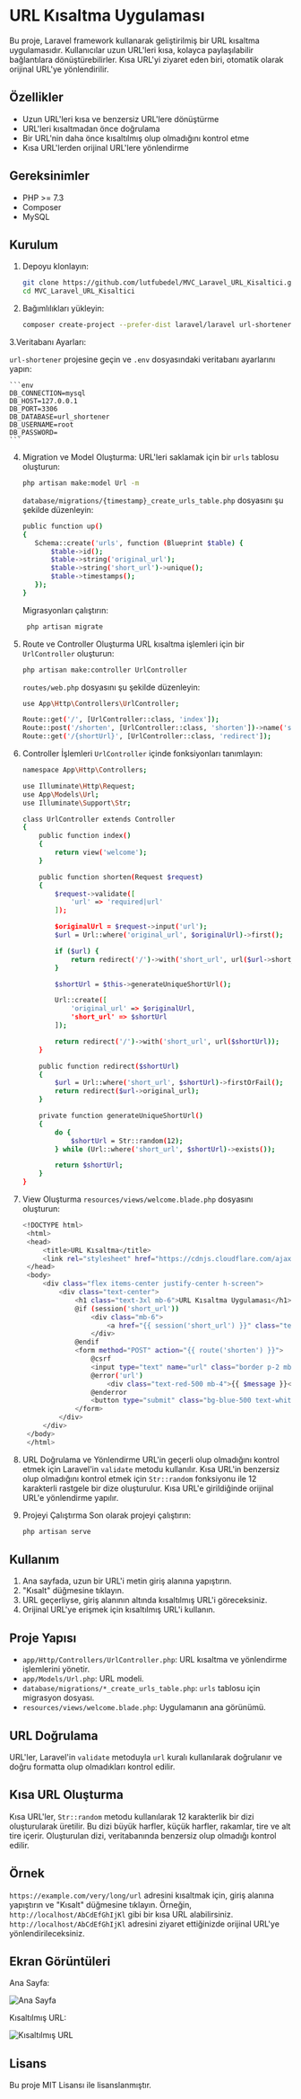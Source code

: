 # URL Kısaltma Uygulaması

Bu proje, Laravel framework kullanarak geliştirilmiş bir URL kısaltma uygulamasıdır. Kullanıcılar uzun URL'leri kısa, kolayca paylaşılabilir bağlantılara dönüştürebilirler. Kısa URL'yi ziyaret eden biri, otomatik olarak orijinal URL'ye yönlendirilir.

## Özellikler

- Uzun URL'leri kısa ve benzersiz URL'lere dönüştürme
- URL'leri kısaltmadan önce doğrulama
- Bir URL'nin daha önce kısaltılmış olup olmadığını kontrol etme
- Kısa URL'lerden orijinal URL'lere yönlendirme

## Gereksinimler

- PHP >= 7.3
- Composer
- MySQL

## Kurulum

1. Depoyu klonlayın:

    ```bash
    git clone https://github.com/lutfubedel/MVC_Laravel_URL_Kisaltici.git
    cd MVC_Laravel_URL_Kisaltici
    ```

2. Bağımlılıkları yükleyin:

    ```bash
    composer create-project --prefer-dist laravel/laravel url-shortener
    ```

 3.Veritabanı Ayarları:

   `url-shortener`  projesine geçin ve `.env` dosyasındaki veritabanı ayarlarını yapın:

    ```env
    DB_CONNECTION=mysql
    DB_HOST=127.0.0.1
    DB_PORT=3306
    DB_DATABASE=url_shortener
    DB_USERNAME=root
    DB_PASSWORD=
    ```

4. Migration ve Model Oluşturma:
    URL'leri saklamak için bir  `urls` tablosu oluşturun:
    ```bash
    php artisan make:model Url -m
    ```
    `database/migrations/{timestamp}_create_urls_table.php` dosyasını şu şekilde düzenleyin:
     ```bash
    public function up()
    {
        Schema::create('urls', function (Blueprint $table) {
            $table->id();
            $table->string('original_url');
            $table->string('short_url')->unique();
            $table->timestamps();
        });
    }
    ```
    Migrasyonları çalıştırın:
   ```bash
    php artisan migrate
    ```
   
5. Route ve Controller Oluşturma
    URL kısaltma işlemleri için bir `UrlController` oluşturun:
    ```bash
    php artisan make:controller UrlController
    ```
    `routes/web.php` dosyasını şu şekilde düzenleyin:
    ```bash
    use App\Http\Controllers\UrlController;

    Route::get('/', [UrlController::class, 'index']);
    Route::post('/shorten', [UrlController::class, 'shorten'])->name('shorten');
    Route::get('/{shortUrl}', [UrlController::class, 'redirect']);

    ```

6. Controller İşlemleri
    `UrlController` içinde fonksiyonları tanımlayın:
    ```bash
    namespace App\Http\Controllers;

    use Illuminate\Http\Request;
    use App\Models\Url;
    use Illuminate\Support\Str;
    
    class UrlController extends Controller
    {
        public function index()
        {
            return view('welcome');
        }
    
        public function shorten(Request $request)
        {
            $request->validate([
                'url' => 'required|url'
            ]);
    
            $originalUrl = $request->input('url');
            $url = Url::where('original_url', $originalUrl)->first();
    
            if ($url) {
                return redirect('/')->with('short_url', url($url->short_url));
            }
    
            $shortUrl = $this->generateUniqueShortUrl();
    
            Url::create([
                'original_url' => $originalUrl,
                'short_url' => $shortUrl
            ]);
    
            return redirect('/')->with('short_url', url($shortUrl));
        }
    
        public function redirect($shortUrl)
        {
            $url = Url::where('short_url', $shortUrl)->firstOrFail();
            return redirect($url->original_url);
        }
    
        private function generateUniqueShortUrl()
        {
            do {
                $shortUrl = Str::random(12);
            } while (Url::where('short_url', $shortUrl)->exists());
    
            return $shortUrl;
        }
    }

    ```

7. View Oluşturma
   `resources/views/welcome.blade.php` dosyasını oluşturun:
   ```bash
   <!DOCTYPE html>
    <html>
    <head>
        <title>URL Kısaltma</title>
        <link rel="stylesheet" href="https://cdnjs.cloudflare.com/ajax/libs/tailwindcss/2.2.19/tailwind.min.css">
    </head>
    <body>
        <div class="flex items-center justify-center h-screen">
            <div class="text-center">
                <h1 class="text-3xl mb-6">URL Kısaltma Uygulaması</h1>
                @if (session('short_url'))
                    <div class="mb-6">
                        <a href="{{ session('short_url') }}" class="text-blue-500">{{ session('short_url') }}</a>
                    </div>
                @endif
                <form method="POST" action="{{ route('shorten') }}">
                    @csrf
                    <input type="text" name="url" class="border p-2 mb-4 w-full" placeholder="Uzun URL'i buraya yapıştırın">
                    @error('url')
                        <div class="text-red-500 mb-4">{{ $message }}</div>
                    @enderror
                    <button type="submit" class="bg-blue-500 text-white p-2 w-full">Kısalt</button>
                </form>
            </div>
        </div>
    </body>
    </html>

    ```
8. URL Doğrulama ve Yönlendirme
    URL'in geçerli olup olmadığını kontrol etmek için Laravel'in `validate` metodu kullanılır.
    Kısa URL'in benzersiz olup olmadığını kontrol etmek için `Str::random` fonksiyonu ile 12 karakterli rastgele bir dize oluşturulur.
    Kısa URL'e girildiğinde orijinal URL'e yönlendirme yapılır.

9. Projeyi Çalıştırma
    Son olarak projeyi çalıştırın:
    ```bash
    php artisan serve
    ```
## Kullanım

1. Ana sayfada, uzun bir URL'i metin giriş alanına yapıştırın.
2. "Kısalt" düğmesine tıklayın.
3. URL geçerliyse, giriş alanının altında kısaltılmış URL'i göreceksiniz.
4. Orijinal URL'ye erişmek için kısaltılmış URL'i kullanın.

## Proje Yapısı

- `app/Http/Controllers/UrlController.php`: URL kısaltma ve yönlendirme işlemlerini yönetir.
- `app/Models/Url.php`: URL modeli.
- `database/migrations/*_create_urls_table.php`: `urls` tablosu için migrasyon dosyası.
- `resources/views/welcome.blade.php`: Uygulamanın ana görünümü.

## URL Doğrulama

URL'ler, Laravel'in `validate` metoduyla `url` kuralı kullanılarak doğrulanır ve doğru formatta olup olmadıkları kontrol edilir.

## Kısa URL Oluşturma

Kısa URL'ler, `Str::random` metodu kullanılarak 12 karakterlik bir dizi oluşturularak üretilir. Bu dizi büyük harfler, küçük harfler, rakamlar, tire ve alt tire içerir. Oluşturulan dizi, veritabanında benzersiz olup olmadığı kontrol edilir.

## Örnek

`https://example.com/very/long/url` adresini kısaltmak için, giriş alanına yapıştırın ve "Kısalt" düğmesine tıklayın. Örneğin, `http://localhost/AbCdEfGhIjKl` gibi bir kısa URL alabilirsiniz. `http://localhost/AbCdEfGhIjKl` adresini ziyaret ettiğinizde orijinal URL'ye yönlendirileceksiniz.

## Ekran Görüntüleri

Ana Sayfa:

![Ana Sayfa](images/image1.png)

Kısaltılmış URL:

![Kısaltılmış URL](images/image2.png)

## Lisans

Bu proje MIT Lisansı ile lisanslanmıştır.
